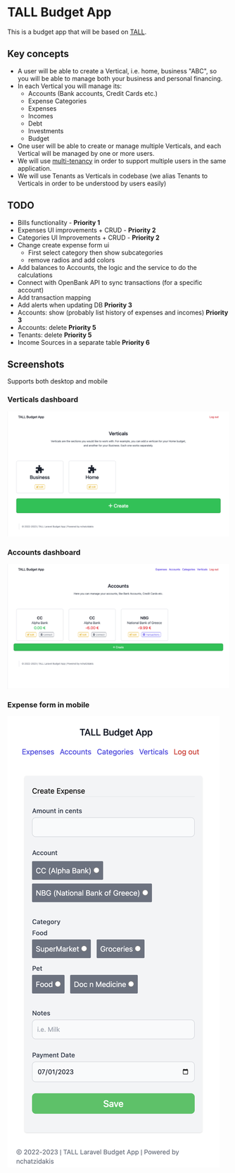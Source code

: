# TALL Budget App
This is a budget app that will be based on [TALL](https://tallstack.dev/). 

## Key concepts
- A user will be able to create a Vertical, i.e. home, business "ABC", so you will be able to manage both your business and personal financing.
- In each Vertical you will manage its:
  - Accounts (Bank accounts, Credit Cards etc.)
  - Expense Categories
  - Expenses
  - Incomes
  - Debt
  - Investments
  - Budget
- One user will be able to create or manage multiple Verticals, and each Vertical will be managed by one or more users.
- We will use [multi-tenancy](https://tenancyforlaravel.com/) in order to support multiple users in the same application.
- We will use Tenants as Verticals in codebase (we alias Tenants to Verticals in order to be understood by users easily)

## TODO
- Bills functionality - **Priority 1**
- Expenses UI improvements + CRUD - **Priority 2**
- Categories UI Improvements + CRUD - **Priority 2**
- Change create expense form ui
    - First select category then show subcategories
    - remove radios and add colors
- Add balances to Accounts, the logic and the service to do the calculations
- Connect with OpenBank API to sync transactions (for a specific account)
- Add transaction mapping
- Add alerts when updating DB **Priority 3**
- Accounts: show (probably list history of expenses and incomes) **Priority 3**
- Accounts: delete **Priority 5**
- Tenants: delete **Priority 5**
- Income Sources in a separate table **Priority 6**

## Screenshots

Supports both desktop and mobile

### Verticals dashboard
![Verticals dashboard](public/readme/img/verticals.png)

### Accounts dashboard
![Accounts dashboard](public/readme/img/accounts.png)

### Expense form in mobile
![Expense Form](public/readme/img/expense-form.png)
